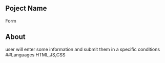 ## Poject Name
Form 
## About 
user will enter some information and submit them in a specific conditions
##Languages 
HTML,JS,CSS
